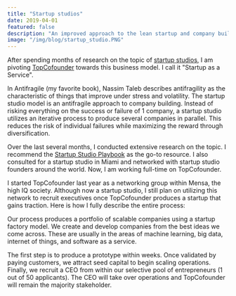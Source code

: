 ```yaml
---
title: "Startup studios"
date: 2019-04-01
featured: false
description: "An improved approach to the lean startup and company building"
image: "/img/blog/startup_studio.PNG"
---
```


After spending months of research on the topic of <a href="https://en.wikipedia.org/wiki/Startup_studio">startup studios</a>, I am pivoting <a href="http://www.topcofounder.com/">TopCofounder</a> towards this business model. I call it "Startup as a Service".

In Antifragile (my favorite book), Nassim Taleb describes antifragility as the characteristic of things that improve under stress and volatility. The startup studio model is an antifragile approach to company building. Instead of risking everything on the success or failure of 1 company, a startup studio utilizes an iterative process to produce several companies in parallel. This reduces the risk of individual failures while maximizing the reward through diversification.

Over the last several months, I conducted extensive research on the topic. I recommend the <a href="https://www.amazon.com/Startup-Studio-Playbook-entrepreneurs-framework-ebook/dp/B07NVNYM4C">Startup Studio Playbook</a> as the go-to resource. I also consulted for a startup studio in Miami and networked with startup studio founders around the world. Now, I am working full-time on TopCofounder.

I started TopCofounder last year as a networking group within Mensa, the high IQ society. Although now a startup studio, I still plan on utilizing this network to recruit executives once TopCofounder produces a startup that gains traction. Here is how I fully describe the entire process:

Our process produces a portfolio of scalable companies using a startup factory model. We create and develop companies from the best ideas we come across. These are usually in the areas of machine learning, big data, internet of things, and software as a service.

The first step is to produce a prototype within weeks. Once validated by paying customers, we attract seed capital to begin scaling operations. Finally, we recruit a CEO from within our selective pool of entrepreneurs (1 out of 50 applicants). The CEO will take over operations and TopCofounder will remain the majority stakeholder.